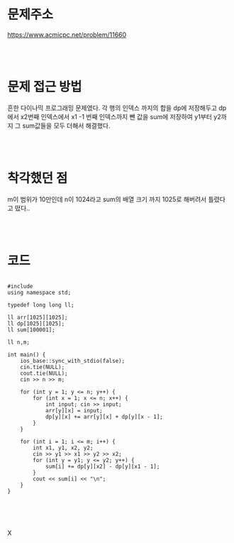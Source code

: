 # 문제주소
https://www.acmicpc.net/problem/11660


<br><br>
# 문제 접근 방법
흔한 다이나믹 프로그래밍 문제였다. 각 행의 인덱스 까지의 합을 dp에 저장해두고 dp에서 x2번째 인덱스에서 x1 -1 번째 인덱스까지 
뺀 값을 sum에 저장하여 y1부터 y2까지 그 sum값들을 모두 더해서 해결했다.

<br><br>
# 착각했던 점
<p>
m이 범위가 10만인데 n이 1024라고 sum의 배열 크기 까지 1025로 해버려서 틀렸다고 떴다.. 
</p>
<br><br>


# 코드
<pre>
<code>
#include <iostream>
using namespace std;

typedef long long ll;

ll arr[1025][1025];
ll dp[1025][1025];
ll sum[100001];

ll n,m;

int main() {
	ios_base::sync_with_stdio(false);
	cin.tie(NULL);
	cout.tie(NULL);
	cin >> n >> m;

	for (int y = 1; y <= n; y++) {
		for (int x = 1; x <= n; x++) {
			int input; cin >> input;
			arr[y][x] = input;
			dp[y][x] += arr[y][x] + dp[y][x - 1];
		}
	}

	for (int i = 1; i <= m; i++) {
		int x1, y1, x2, y2;
		cin >> y1 >> x1 >> y2 >> x2;
		for (int y = y1; y <= y2; y++) {
			sum[i] += dp[y][x2] - dp[y][x1 - 1];
		}
		cout << sum[i] << "\n";
	}
}
</code>
</pre>

<br><br>
<p>
X
</p>
